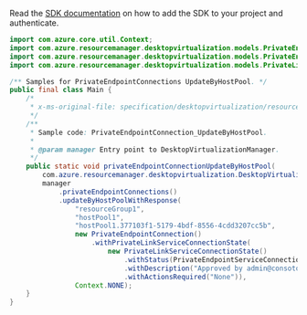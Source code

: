Read the [SDK documentation](https://github.com/Azure/azure-sdk-for-java/blob/azure-resourcemanager-desktopvirtualization_1.0.0-beta.1/sdk/desktopvirtualization/azure-resourcemanager-desktopvirtualization/README.md) on how to add the SDK to your project and authenticate.

```java
import com.azure.core.util.Context;
import com.azure.resourcemanager.desktopvirtualization.models.PrivateEndpointConnection;
import com.azure.resourcemanager.desktopvirtualization.models.PrivateEndpointServiceConnectionStatus;
import com.azure.resourcemanager.desktopvirtualization.models.PrivateLinkServiceConnectionState;

/** Samples for PrivateEndpointConnections UpdateByHostPool. */
public final class Main {
    /*
     * x-ms-original-file: specification/desktopvirtualization/resource-manager/Microsoft.DesktopVirtualization/preview/2021-09-03-preview/examples/PrivateEndpointConnection_UpdateByHostPool.json
     */
    /**
     * Sample code: PrivateEndpointConnection_UpdateByHostPool.
     *
     * @param manager Entry point to DesktopVirtualizationManager.
     */
    public static void privateEndpointConnectionUpdateByHostPool(
        com.azure.resourcemanager.desktopvirtualization.DesktopVirtualizationManager manager) {
        manager
            .privateEndpointConnections()
            .updateByHostPoolWithResponse(
                "resourceGroup1",
                "hostPool1",
                "hostPool1.377103f1-5179-4bdf-8556-4cdd3207cc5b",
                new PrivateEndpointConnection()
                    .withPrivateLinkServiceConnectionState(
                        new PrivateLinkServiceConnectionState()
                            .withStatus(PrivateEndpointServiceConnectionStatus.APPROVED)
                            .withDescription("Approved by admin@consoto.com")
                            .withActionsRequired("None")),
                Context.NONE);
    }
}
```
